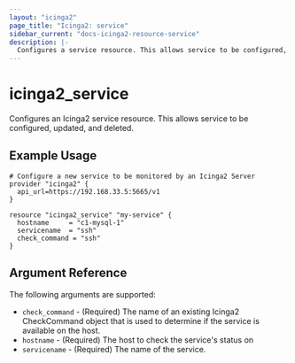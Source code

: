 ```yaml
---
layout: "icinga2"
page_title: "Icinga2: service"
sidebar_current: "docs-icinga2-resource-service"
description: |-
  Configures a service resource. This allows service to be configured, updated and deleted.
---
```


# icinga2\_service

Configures an Icinga2 service resource. This allows service to be configured, updated,
and deleted. 

## Example Usage

```
# Configure a new service to be monitored by an Icinga2 Server
provider "icinga2" {
  api_url=https://192.168.33.5:5665/v1
}

resource "icinga2_service" "my-service" {
  hostname     = "c1-mysql-1"
  servicename  = "ssh"
  check_command = "ssh"
}
```

## Argument Reference

The following arguments are supported:

* `check_command` - (Required) The name of an existing Icinga2 CheckCommand object that is used to determine if the service is available on the host. 
* `hostname` - (Required) The host to check the service's status on
* `servicename` - (Required) The name of the service.

